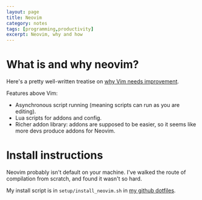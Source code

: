```yaml
--- 
layout: page
title: Neovim
category: notes
tags: [programming,productivity]
excerpt: Neovim, why and how
---
```


# What is and why neovim?

Here's a pretty well-written treatise on [why Vim needs improvement](https://geoff.greer.fm/2015/01/15/why-neovim-is-better-than-vim/).

Features above Vim:
 * Asynchronous script running (meaning scripts can run as you are editing).
 * Lua scripts for addons and config.
 * Richer addon library: addons are supposed to be easier, so it seems like more devs produce addons for Neovim.

# Install instructions

Neovim probably isn't default on your machine. 
I've walked the route of compilation from scratch, and found it wasn't so hard. 

My install script is in `setup/install_neovim.sh` in [my github dotfiles](https://github.com/bbusemeyer/dotfiles).
